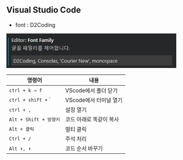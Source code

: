 
## Visual Studio Code

- font : D2Coding

![Untitled](../images/CLI_3.png)

| 명령어 | 내용 |
| --- | --- |
| `ctrl + k → f` | VScode에서 폴더 닫기 |
| `ctrl + shift +` ` | VScode에서 터미널 열기 |
| `ctrl + ,` | 설정 열기 |
| `Alt + Shift + 방향키` | 코드 아래로 똑같이 복사 |
| `Alt + 클릭` | 멀티 클릭 |
| `Ctrl + /` | 주석 처리 |
| `Alt ⬆️, ⬇️` | 코드 순서 바꾸기 |
